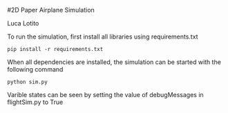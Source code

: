 #2D Paper Airplane Simulation

Luca Lotito 

To run the simulation, first install all libraries using requirements.txt

```
pip install -r requirements.txt
```

When all dependencies are installed, the simulation can be started with the following command

```
python sim.py
```

Varible states can be seen by setting the value of debugMessages in flightSim.py to True